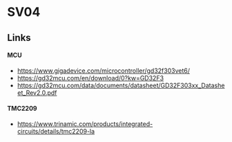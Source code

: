 # SV04

## Links

#### MCU
- https://www.gigadevice.com/microcontroller/gd32f303vet6/
- https://gd32mcu.com/en/download/0?kw=GD32F3
- https://gd32mcu.com/data/documents/datasheet/GD32F303xx_Datasheet_Rev2.0.pdf


#### TMC2209
- https://www.trinamic.com/products/integrated-circuits/details/tmc2209-la
